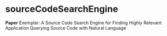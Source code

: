 # sourceCodeSearchEngine
__Paper__
Exemplar: A Source Code Search Engine for Finding Highly Relevant Application
Querying Source Code with Natural Language
